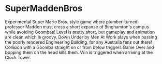 # SuperMaddenBros
Experimental Super Mario Bros. style game where plumber-turned-professor Madden must cross a short expanse of Binghamton's campus while avoiding Goombas! Level is pretty short, but gameplay and animation are clean which is groovy. Down Under by Men At Work plays when passing the poorly rendered Engineering Building, for any Australia fans out there! Collision with a Goomba straight on or from below triggers Game Over and bopping them on the head kills them. Win is triggered when arriving at the Clock Tower.
